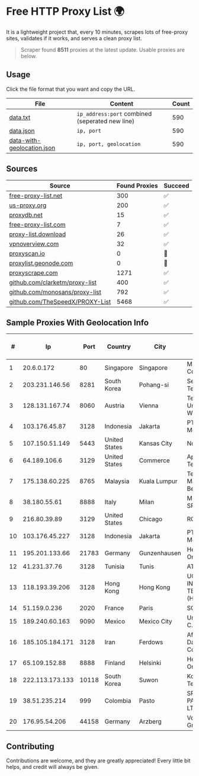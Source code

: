 
# Free HTTP Proxy List 🌍

It is a lightweight project that, every 10 minutes, scrapes lots of free-proxy sites, validates if it works, and serves a clean proxy list.


> Scraper found **8511** proxies at the latest update. Usable proxies are below.

## Usage

Click the file format that you want and copy the URL.


|File|Content|Count|
|----|-------|-----|
|[data.txt](https://raw.githubusercontent.com/themiralay/Proxy-List-World/master/data.txt)|`ip_address:port` combined (seperated new line)|590|
|[data.json](https://raw.githubusercontent.com/themiralay/Proxy-List-World/master/data.json)|`ip, port`|590|
|[data-with-geolocation.json](https://raw.githubusercontent.com/themiralay/Proxy-List-World/master/data-with-geolocation.json)|`ip, port, geolocation`|590|

## Sources

|Source|Found Proxies|Succeed|
|------|-------------|-------|
|[free-proxy-list.net](https://free-proxy-list.net)|300|✅|
|[us-proxy.org](https://www.us-proxy.org)|200|✅|
|[proxydb.net](http://proxydb.net)|15|✅|
|[free-proxy-list.com](https://free-proxy-list.com/?page=&port=&type%5B%5D=http&type%5B%5D=https&up_time=0&search=Search)|7|✅|
|[proxy-list.download](https://www.proxy-list.download/HTTP)|26|✅|
|[vpnoverview.com](https://vpnoverview.com/privacy/anonymous-browsing/free-proxy-servers)|32|✅|
|[proxyscan.io](https://www.proxyscan.io)|0|🚫|
|[proxylist.geonode.com](https://proxylist.geonode.com/api/proxy-list?limit=300&page=1&sort_by=lastChecked&sort_type=desc&protocols=http,https)|0|🚫|
|[proxyscrape.com](https://api.proxyscrape.com/v2/?request=displayproxies&protocol=http&timeout=10000&country=all&ssl=all&anonymity=all)|1271|✅|
|[github.com/clarketm/proxy-list](https://raw.githubusercontent.com/clarketm/proxy-list/master/proxy-list-raw.txt)|400|✅|
|[github.com/monosans/proxy-list](https://raw.githubusercontent.com/monosans/proxy-list/main/proxies/http.txt)|792|✅|
|[github.com/TheSpeedX/PROXY-List](https://raw.githubusercontent.com/TheSpeedX/PROXY-List/master/http.txt)|5468|✅|


## Sample Proxies With Geolocation Info

|#|Ip|Port|Country|City|Internet Service Provider|
|-|--|----|-------|----|-------------------------|
|1|20.6.0.172|80|Singapore|Singapore|Microsoft Corporation|
|2|203.231.146.56|8281|South Korea|Pohang-si|Sejong Telecom|
|3|128.131.167.74|8060|Austria|Vienna|Technische Universitat Wien|
|4|103.176.45.87|3128|Indonesia|Jakarta|PT Era Digital Media|
|5|107.150.51.149|5443|United States|Kansas City|Nocix, LLC|
|6|64.189.106.6|3129|United States|Commerce|Apogee Telecom Inc.|
|7|175.138.60.225|8765|Malaysia|Kuala Lumpur|Telekom Malaysia Berhad|
|8|38.180.55.61|8888|Italy|Milan|M247 Europe SRL|
|9|216.80.39.89|3129|United States|Chicago|RCN|
|10|103.176.45.227|3128|Indonesia|Jakarta|PT Era Digital Media|
|11|195.201.133.66|21783|Germany|Gunzenhausen|Hetzner Online GmbH|
|12|41.231.37.76|3128|Tunisia|Tunis|ATI - ISP|
|13|118.193.39.206|3128|Hong Kong|Hong Kong|UCLOUD INFORMATION TECHNOLOGY (HK) LIMITED|
|14|51.159.0.236|2020|France|Paris|SCALEWAY|
|15|189.240.60.163|9090|Mexico|Mexico City|Uninet S.A. de C.V.|
|16|185.105.184.171|3128|Iran|Ferdows|Afagh Andish Dadeh Pardis Co. Ltd|
|17|65.109.152.88|8888|Finland|Helsinki|Hetzner Online GmbH|
|18|222.113.173.133|10118|South Korea|Suwon|Korea Telecom|
|19|38.51.235.214|999|Colombia|Pasto|SP SISTEMAS PALACIOS LTDA|
|20|176.95.54.206|44158|Germany|Arzberg|Vodafone GmbH|



## Contributing

Contributions are welcome, and they are greatly appreciated! Every
little bit helps, and credit will always be given.

